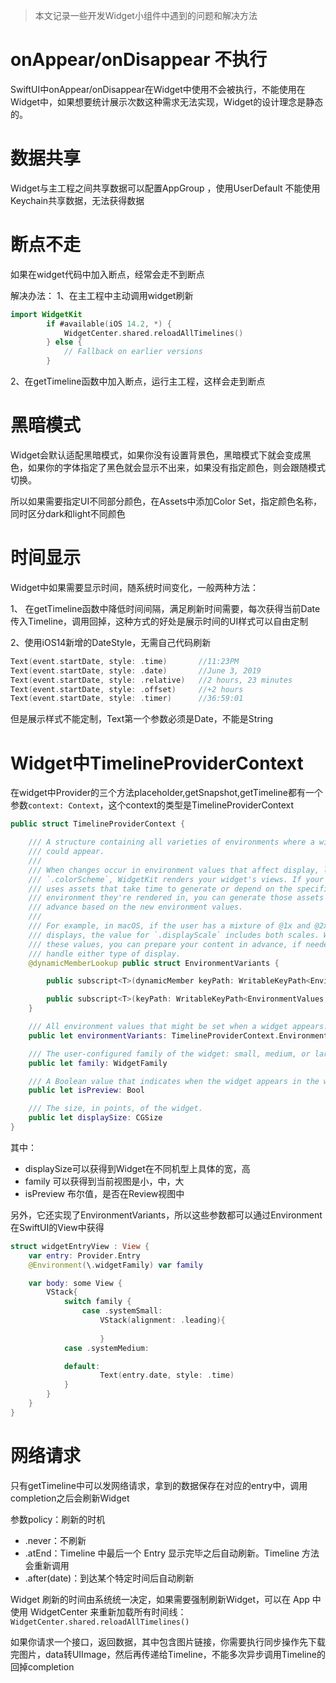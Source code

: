 > 本文记录一些开发Widget小组件中遇到的问题和解决方法

# onAppear/onDisappear 不执行

SwiftUI中onAppear/onDisappear在Widget中使用不会被执行，不能使用在Widget中，如果想要统计展示次数这种需求无法实现，Widget的设计理念是静态的。


# 数据共享

Widget与主工程之间共享数据可以配置AppGroup ，使用UserDefault
不能使用Keychain共享数据，无法获得数据


# 断点不走

如果在widget代码中加入断点，经常会走不到断点

解决办法：
1、在主工程中主动调用widget刷新

```swift
import WidgetKit
        if #available(iOS 14.2, *) {
            WidgetCenter.shared.reloadAllTimelines()
        } else {
            // Fallback on earlier versions
        }

```

2、在getTimeline函数中加入断点，运行主工程，这样会走到断点

# 黑暗模式

Widget会默认适配黑暗模式，如果你没有设置背景色，黑暗模式下就会变成黑色，如果你的字体指定了黑色就会显示不出来，如果没有指定颜色，则会跟随模式切换。

所以如果需要指定UI不同部分颜色，在Assets中添加Color Set，指定颜色名称，同时区分dark和light不同颜色


# 时间显示

Widget中如果需要显示时间，随系统时间变化，一般两种方法：

1、 在getTimeline函数中降低时间间隔，满足刷新时间需要，每次获得当前Date传入Timeline，调用回掉，这种方式的好处是展示时间的UI样式可以自由定制

2、使用iOS14新增的DateStyle，无需自己代码刷新

```swift
Text(event.startDate, style: .time)       //11:23PM
Text(event.startDate, style: .date)       //June 3, 2019
Text(event.startDate, style: .relative)   //2 hours, 23 minutes
Text(event.startDate, style: .offset)     //+2 hours
Text(event.startDate, style: .timer)      //36:59:01
```

但是展示样式不能定制，Text第一个参数必须是Date，不能是String

# Widget中TimelineProviderContext

在widget中Provider的三个方法placeholder,getSnapshot,getTimeline都有一个参数`context: Context`，这个context的类型是TimelineProviderContext

```swift
public struct TimelineProviderContext {

    /// A structure containing all varieties of environments where a widget
    /// could appear.
    ///
    /// When changes occur in environment values that affect display, like
    /// `.colorScheme`, WidgetKit renders your widget's views. If your widget
    /// uses assets that take time to generate or depend on the specific
    /// environment they're rendered in, you can generate those assets in
    /// advance based on the new environment values.
    ///
    /// For example, in macOS, if the user has a mixture of @1x and @2x
    /// displays, the value for `.displayScale` includes both scales. With
    /// these values, you can prepare your content in advance, if needed, to
    /// handle either type of display.
    @dynamicMemberLookup public struct EnvironmentVariants {

        public subscript<T>(dynamicMember keyPath: WritableKeyPath<EnvironmentValues, T>) -> [T]? { get }

        public subscript<T>(keyPath: WritableKeyPath<EnvironmentValues, T>) -> [T]? { get }
    }

    /// All environment values that might be set when a widget appears.
    public let environmentVariants: TimelineProviderContext.EnvironmentVariants

    /// The user-configured family of the widget: small, medium, or large.
    public let family: WidgetFamily

    /// A Boolean value that indicates when the widget appears in the widget gallery.
    public let isPreview: Bool

    /// The size, in points, of the widget.
    public let displaySize: CGSize
}

```

其中：

* displaySize可以获得到Widget在不同机型上具体的宽，高
* family 可以获得到当前视图是小，中，大
* isPreview 布尔值，是否在Review视图中

另外，它还实现了EnvironmentVariants，所以这些参数都可以通过Environment在SwiftUI的View中获得

```swift
struct widgetEntryView : View {
    var entry: Provider.Entry
    @Environment(\.widgetFamily) var family

    var body: some View {
        VStack{
            switch family {
                case .systemSmall:
                    VStack(alignment: .leading){
                        
                    }
            case .systemMedium:

            default:
                    Text(entry.date, style: .time)
            }
        }
    }
}
```

# 网络请求

只有getTimeline中可以发网络请求，拿到的数据保存在对应的entry中，调用completion之后会刷新Widget

参数policy：刷新的时机

* .never：不刷新
* .atEnd：Timeline 中最后一个 Entry 显示完毕之后自动刷新。Timeline 方法会重新调用
* .after(date)：到达某个特定时间后自动刷新

Widget 刷新的时间由系统统一决定，如果需要强制刷新Widget，可以在 App 中使用 WidgetCenter 来重新加载所有时间线：`WidgetCenter.shared.reloadAllTimelines()`

如果你请求一个接口，返回数据，其中包含图片链接，你需要执行同步操作先下载完图片，data转UIImage，然后再传递给Timeline，不能多次异步调用Timeline的回掉completion
